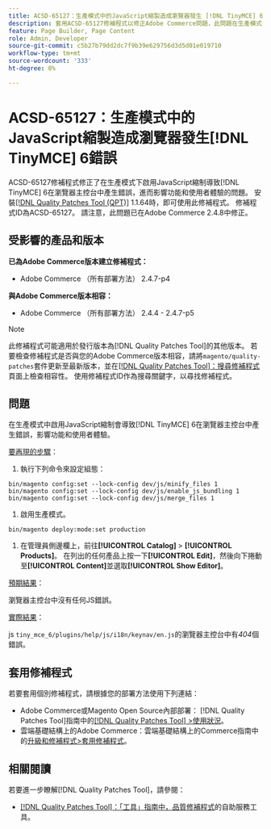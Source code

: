 ```yaml
---
title: ACSD-65127：生產模式中的JavaScript縮製造成瀏覽器發生 [!DNL TinyMCE] 6錯誤
description: 套用ACSD-65127修補程式以修正Adobe Commerce問題，此問題在生產模式中啟用JavaScript縮制導致 [!DNL TinyMCE] 6在瀏覽器主控台中產生錯誤，影響功能和使用者體驗。
feature: Page Builder, Page Content
role: Admin, Developer
source-git-commit: c5b27b79dd2dc7f9b39e629756d3d5d01e019710
workflow-type: tm+mt
source-wordcount: '333'
ht-degree: 0%

---
```



# ACSD-65127：生產模式中的JavaScript縮製造成瀏覽器發生[!DNL TinyMCE] 6錯誤

ACSD-65127修補程式修正了在生產模式下啟用JavaScript縮制導致[!DNL TinyMCE] 6在瀏覽器主控台中產生錯誤，進而影響功能和使用者體驗的問題。 安裝[[!DNL Quality Patches Tool (QPT)]](/help/tools/quality-patches-tool/quality-patches-tool-to-self-serve-quality-patches.md) 1.1.64時，即可使用此修補程式。 修補程式ID為ACSD-65127。 請注意，此問題已在Adobe Commerce 2.4.8中修正。

## 受影響的產品和版本

**已為Adobe Commerce版本建立修補程式：**

* Adobe Commerce （所有部署方法） 2.4.7-p4

**與Adobe Commerce版本相容：**

* Adobe Commerce （所有部署方法） 2.4.4 - 2.4.7-p5

>[!NOTE]
>
>此修補程式可能適用於發行版本為[!DNL Quality Patches Tool]的其他版本。 若要檢查修補程式是否與您的Adobe Commerce版本相容，請將`magento/quality-patches`套件更新至最新版本，並在[[!DNL Quality Patches Tool]：搜尋修補程式](https://experienceleague.adobe.com/tools/commerce-quality-patches/index.html?lang=zh-Hant)頁面上檢查相容性。 使用修補程式ID作為搜尋關鍵字，以尋找修補程式。

## 問題

在生產模式中啟用JavaScript縮制會導致[!DNL TinyMCE] 6在瀏覽器主控台中產生錯誤，影響功能和使用者體驗。

<u>要再現的步驟</u>：

1. 執行下列命令來設定組態：

```
bin/magento config:set --lock-config dev/js/minify_files 1
bin/magento config:set --lock-config dev/js/enable_js_bundling 1
bin/magento config:set --lock-config dev/js/merge_files 1
```

1. 啟用生產模式。

```
bin/magento deploy:mode:set production
```

1. 在管理員側邊欄上，前往&#x200B;**[!UICONTROL Catalog]** > **[!UICONTROL Products]**。 在列出的任何產品上按一下&#x200B;**[!UICONTROL Edit]**，然後向下捲動至&#x200B;**[!UICONTROL Content]**&#x200B;並選取&#x200B;**[!UICONTROL Show Editor]**。

<u>預期結果</u>：

瀏覽器主控台中沒有任何JS錯誤。

<u>實際結果</u>：

js `tiny_mce_6/plugins/help/js/i18n/keynav/en.js`的瀏覽器主控台中有&#x200B;*404*&#x200B;個錯誤。

## 套用修補程式

若要套用個別修補程式，請根據您的部署方法使用下列連結：

* Adobe Commerce或Magento Open Source內部部署： [!DNL Quality Patches Tool]指南中的[[!DNL Quality Patches Tool] >使用狀況](/help/tools/quality-patches-tool/usage.md)。
* 雲端基礎結構上的Adobe Commerce：雲端基礎結構上的Commerce指南中的[升級和修補程式>套用修補程式](https://experienceleague.adobe.com/zh-hant/docs/commerce-on-cloud/user-guide/develop/upgrade/apply-patches)。

## 相關閱讀

若要進一步瞭解[!DNL Quality Patches Tool]，請參閱：

* [[!DNL Quality Patches Tool]：「工具」指南中，品質修補程式](/help/tools/quality-patches-tool/quality-patches-tool-to-self-serve-quality-patches.md)的自助服務工具。
